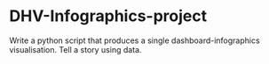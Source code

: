 # DHV-Infographics-project

Write a python script that produces a single dashboard-infographics visualisation.
Tell a story using data. 

